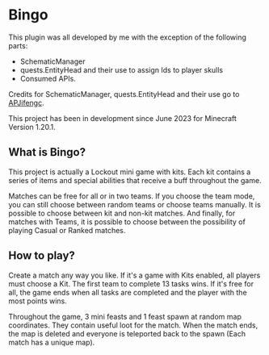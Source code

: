 # Bingo

This plugin was all developed by me with the exception of the following parts: 
- SchematicManager
- quests.EntityHead and their use to assign Ids to player skulls 
- Consumed APIs.

 
Credits for SchematicManager, quests.EntityHead and their use go to [APJifengc](https://github.com/APJifengc/Bingo).

This project has been in development since June 2023 for Minecraft Version 1.20.1.

## What is Bingo?
This project is actually a Lockout mini game with kits. Each kit contains a series of items and special abilities that receive a buff throughout the game.

Matches can be free for all or in two teams. If you choose the team mode, you can still choose between random teams or choose teams manually. It is possible to choose between kit and non-kit matches. And finally, for matches with Teams, it is possible to choose between the possibility of playing Casual or Ranked matches.

## How to play?
Create a match any way you like. If it's a game with Kits enabled, all players must choose a Kit. The first team to complete 13 tasks wins. If it's free for all, the game ends when all tasks are completed and the player with the most points wins.

Throughout the game, 3 mini feasts and 1 feast spawn at random map coordinates. They contain useful loot for the match. When the match ends, the map is deleted and everyone is teleported back to the spawn (Each match has a unique map).


